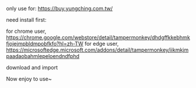 only use for: https://buy.yungching.com.tw/

need install first: 

for chrome user, https://chrome.google.com/webstore/detail/tampermonkey/dhdgffkkebhmkfjojejmpbldmpobfkfo?hl=zh-TW 
for edge user, https://microsoftedge.microsoft.com/addons/detail/tampermonkey/iikmkjmpaadaobahmlepeloendndfphd

download and import

Now enjoy to use~
